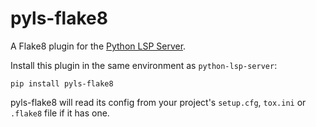 # pyls-flake8

A Flake8 plugin for the
[Python LSP Server](https://github.com/python-lsp/python-lsp-server).

Install this plugin in the same environment as `python-lsp-server`:

```shell
pip install pyls-flake8
```

pyls-flake8 will read its config from your project's ``setup.cfg``,
``tox.ini`` or ``.flake8`` file if it has one.

